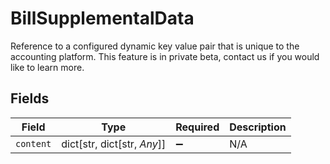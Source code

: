 # BillSupplementalData

Reference to a configured dynamic key value pair that is unique to the accounting platform. This feature is in private beta, contact us if you would like to learn more.


## Fields

| Field                       | Type                        | Required                    | Description                 |
| --------------------------- | --------------------------- | --------------------------- | --------------------------- |
| `content`                   | dict[str, dict[str, *Any*]] | :heavy_minus_sign:          | N/A                         |